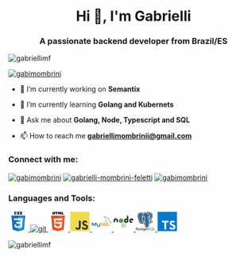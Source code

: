 <h1 align="center">Hi 👋, I'm Gabrielli</h1>
<h3 align="center">A passionate backend developer from Brazil/ES</h3>

<p align="left"> <img src="https://komarev.com/ghpvc/?username=gabriellimf&label=Profile%20views&color=0e75b6&style=flat" alt="gabriellimf" /> </p>

<p align="left"> <a href="https://twitter.com/gabimombrini" target="blank"><img src="https://img.shields.io/twitter/follow/gabimombrini?logo=twitter&style=for-the-badge" alt="gabimombrini" /></a> </p>

- 🔭 I’m currently working on **Semantix**

- 🌱 I’m currently learning **Golang and Kubernets**

- 💬 Ask me about **Golang, Node, Typescript and SQL**

- 📫 How to reach me **gabriellimombrinii@gmail.com**

<h3 align="left">Connect with me:</h3>
<p align="left">
<a href="https://twitter.com/gabimombrini" target="blank"><img align="center" src="https://raw.githubusercontent.com/rahuldkjain/github-profile-readme-generator/master/src/images/icons/Social/twitter.svg" alt="gabimombrini" height="30" width="40" /></a>
<a href="https://linkedin.com/in/gabrielli-mombrini-feletti" target="blank"><img align="center" src="https://raw.githubusercontent.com/rahuldkjain/github-profile-readme-generator/master/src/images/icons/Social/linked-in-alt.svg" alt="gabrielli-mombrini-feletti" height="30" width="40" /></a>
<a href="https://instagram.com/gabimombrini" target="blank"><img align="center" src="https://raw.githubusercontent.com/rahuldkjain/github-profile-readme-generator/master/src/images/icons/Social/instagram.svg" alt="gabimombrini" height="30" width="40" /></a>
</p>

<h3 align="left">Languages and Tools:</h3>
<p align="left"><a href="https://www.w3schools.com/css/" target="_blank" rel="noreferrer"> <img src="https://raw.githubusercontent.com/devicons/devicon/master/icons/css3/css3-original-wordmark.svg" alt="css3" width="40" height="40"/> </a> <a href="https://git-scm.com/" target="_blank" rel="noreferrer"> <img src="https://www.vectorlogo.zone/logos/git-scm/git-scm-icon.svg" alt="git" width="40" height="40"/> </a> <a href="https://www.w3.org/html/" target="_blank" rel="noreferrer"> <img src="https://raw.githubusercontent.com/devicons/devicon/master/icons/html5/html5-original-wordmark.svg" alt="html5" width="40" height="40"/> </a> <a href="https://developer.mozilla.org/en-US/docs/Web/JavaScript" target="_blank" rel="noreferrer"> <img src="https://raw.githubusercontent.com/devicons/devicon/master/icons/javascript/javascript-original.svg" alt="javascript" width="40" height="40"/> </a> <a href="https://www.mysql.com/" target="_blank" rel="noreferrer"> <img src="https://raw.githubusercontent.com/devicons/devicon/master/icons/mysql/mysql-original-wordmark.svg" alt="mysql" width="40" height="40"/> </a> <a href="https://nodejs.org" target="_blank" rel="noreferrer"> <img src="https://raw.githubusercontent.com/devicons/devicon/master/icons/nodejs/nodejs-original-wordmark.svg" alt="nodejs" width="40" height="40"/> </a> <a href="https://www.postgresql.org" target="_blank" rel="noreferrer"> <img src="https://raw.githubusercontent.com/devicons/devicon/master/icons/postgresql/postgresql-original-wordmark.svg" alt="postgresql" width="40" height="40"/> </a> <a href="https://www.typescriptlang.org/" target="_blank" rel="noreferrer"> <img src="https://raw.githubusercontent.com/devicons/devicon/master/icons/typescript/typescript-original.svg" alt="typescript" width="40" height="40"/> </a> </p>

<p><img align="center" src="https://github-readme-stats.vercel.app/api/top-langs?username=gabriellimf&show_icons=true&locale=en&layout=compact" alt="gabriellimf" /></p>



